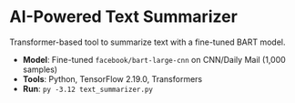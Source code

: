 # AI-Powered Text Summarizer
Transformer-based tool to summarize text with a fine-tuned BART model.  
- **Model**: Fine-tuned `facebook/bart-large-cnn` on CNN/Daily Mail (1,000 samples)  
- **Tools**: Python, TensorFlow 2.19.0, Transformers  
- **Run**: `py -3.12 text_summarizer.py`  
